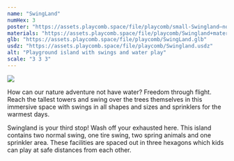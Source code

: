```yaml
---
name: "SwingLand"
numHex: 3
poster: "https://assets.playcomb.space/file/playcomb/small-Swingland—nobackground.png"
materials: "https://assets.playcomb.space/file/playcomb/Swingland+materials.png"
glb: "https://assets.playcomb.space/file/playcomb/SwingLand.glb"
usdz: "https://assets.playcomb.space/file/playcomb/Swingland.usdz"
alt: "Playground island with swings and water play"
scale: "3 3 3"
---
```


![](https://assets.playcomb.space/file/playcomb/Swingland.png)

How can our nature adventure not have water? Freedom through flight. Reach the tallest towers and swing over the trees themselves in this immersive space with swings in all shapes and sizes and sprinklers for the warmest days. 

Swingland is your third stop! Wash off your exhausted here. This island contains two normal swing, one tire swing, two spring animals and one sprinkler area. These facilities are spaced out in three hexagons which kids can play at safe distances from each other. 
